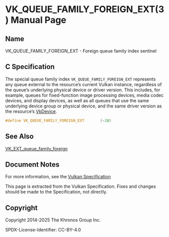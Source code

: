 # VK\_QUEUE\_FAMILY\_FOREIGN\_EXT(3) Manual Page

## Name

VK\_QUEUE\_FAMILY\_FOREIGN\_EXT - Foreign queue family index sentinel



## [](#_c_specification)C Specification

The special queue family index `VK_QUEUE_FAMILY_FOREIGN_EXT` represents any queue external to the resource’s current Vulkan instance, regardless of the queue’s underlying physical device or driver version. This includes, for example, queues for fixed-function image processing devices, media codec devices, and display devices, as well as all queues that use the same underlying device group or physical device, and the same driver version as the resource’s [VkDevice](https://registry.khronos.org/vulkan/specs/latest/man/html/VkDevice.html).

```c++
#define VK_QUEUE_FAMILY_FOREIGN_EXT       (~2U)
```

## [](#_see_also)See Also

[VK\_EXT\_queue\_family\_foreign](https://registry.khronos.org/vulkan/specs/latest/man/html/VK_EXT_queue_family_foreign.html)

## [](#_document_notes)Document Notes

For more information, see the [Vulkan Specification](https://registry.khronos.org/vulkan/specs/latest/html/vkspec.html#VK_QUEUE_FAMILY_FOREIGN_EXT)

This page is extracted from the Vulkan Specification. Fixes and changes should be made to the Specification, not directly.

## [](#_copyright)Copyright

Copyright 2014-2025 The Khronos Group Inc.

SPDX-License-Identifier: CC-BY-4.0